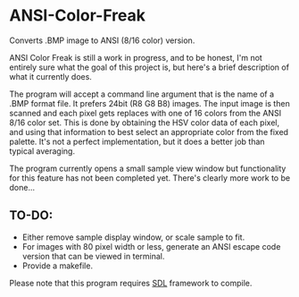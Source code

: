 # ANSI-Color-Freak
Converts .BMP image to ANSI (8/16 color) version.

ANSI Color Freak is still a work in progress, and to be honest, I'm not entirely sure what the goal of this project is, but here's a brief description of what it currently does.

The program will accept a command line argument that is the name of a .BMP format file. It prefers 24bit (R8 G8 B8) images. The input image is then scanned and each pixel gets replaces with one of 16 colors from the ANSI 8/16 color set. This is done by obtaining the HSV color data of each pixel, and using that information to best select an appropriate color from the fixed palette. It's not a perfect implementation, but it does a better job than typical averaging.

The program currently opens a small sample view window but functionality for this feature has not been completed yet. There's clearly more work to be done...

## TO-DO:
* Either remove sample display window, or scale sample to fit.
* For images with 80 pixel width or less, generate an ANSI escape code version that can be viewed in terminal.
* Provide a makefile.

Please note that this program requires [SDL](http://libsdl.org) framework to compile.
